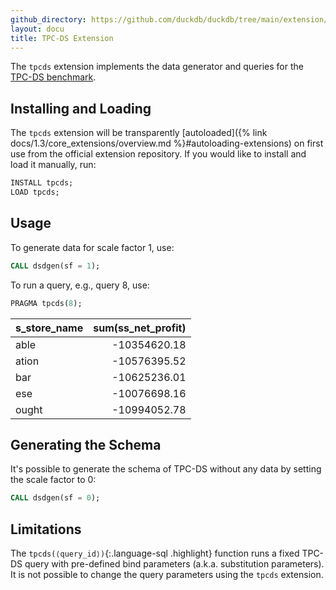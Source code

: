 ```yaml
---
github_directory: https://github.com/duckdb/duckdb/tree/main/extension/tpcds
layout: docu
title: TPC-DS Extension
---
```


The `tpcds` extension implements the data generator and queries for the [TPC-DS benchmark](https://www.tpc.org/tpcds/).

## Installing and Loading

The `tpcds` extension will be transparently [autoloaded]({% link docs/1.3/core_extensions/overview.md %}#autoloading-extensions) on first use from the official extension repository.
If you would like to install and load it manually, run:

```sql
INSTALL tpcds;
LOAD tpcds;
```

## Usage

To generate data for scale factor 1, use:

```sql
CALL dsdgen(sf = 1);
```

To run a query, e.g., query 8, use:

```sql
PRAGMA tpcds(8);
```

| s_store_name | sum(ss_net_profit) |
|--------------|-------------------:|
| able         | -10354620.18       |
| ation        | -10576395.52       |
| bar          | -10625236.01       |
| ese          | -10076698.16       |
| ought        | -10994052.78       |

## Generating the Schema

It's possible to generate the schema of TPC-DS without any data by setting the scale factor to 0:

```sql
CALL dsdgen(sf = 0);
```

## Limitations

The `tpcds(⟨query_id⟩)`{:.language-sql .highlight} function runs a fixed TPC-DS query with pre-defined bind parameters (a.k.a. substitution parameters).
It is not possible to change the query parameters using the `tpcds` extension.
